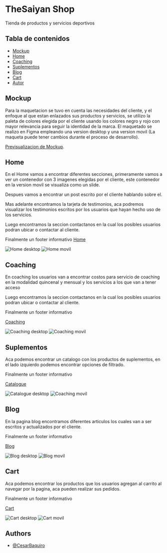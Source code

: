# TheSaiyan Shop

Tienda de productos y servicios deportivos

## Tabla de contenidos

-   [Mockup](#Mockup)
-   [Home](#Home)
-   [Coaching](#Coaching)
-   [Suplementos](#Suplementos)
-   [Blog](#Blog)
-   [Cart](#Cart)
-   [Autor](#Authors)

## Mockup

Para la maquetacion se tuvo en cuenta las necesidades del cliente, y el enfoque al que estan enlazados sus productos y servicios, se utilizo la paleta de colores elegida por el cliente usando los colores negro y rojo con mayor relevancia para seguir la identidad de la marca. El maquetado se realizo en Figma empleando una version desktop y una version movil (La maqueta puede tener cambios durante el proceso de desarrollo).

[Previsualizacion de Mockup](https://www.figma.com/proto/0wjuJOHsPPckNSHrY30ATW/ThesaiyanShop?type=design&node-id=1-2&t=VWf5eN854sZtwhrJ-1&scaling=min-zoom&page-id=0%3A1&mode=design).

## Home

En el Home vamos a encontrar diferentes secciones, primeramente vamos a ver un contenedor con 3 imagenes elegidas por el cliente, este contenedor en la version movil se visualiza como un slide.

Despues vamos a encontrar un post escrito por el cliente hablando sobre el.

Mas adelante encontramos la tarjeta de testimonios, aca podremos visualizar los testimonios escritos por los usuarios que hayan hecho uso de los servicios.

Luego encontramos la seccion contactanos en la cual los posibles usuarios podran ubicar o contactar al cliente.

Finalmente un footer informativo
[Home](https://cesarbaquiro.github.io/thesaiyanShop/)

![Home desktop](./img/readme-img/home-desktop.png)
![Home movil](./img/readme-img/homeMovil.png)

## Coaching

En coaching los usuarios van a encontrar costos para servicio de coaching en la modalidad quincenal y mensual y los servicios a los que van a tener acceso

Luego encontramos la seccion contactanos en la cual los posibles usuarios podran ubicar o contactar al cliente.

Finalmente un footer informativo

[Coaching](https://cesarbaquiro.github.io/thesaiyanShop/pages/coaching.html)

![Coaching desktop](./img/readme-img/coachingDesktop.png)
![Coaching movil](./img/readme-img/coachingMovil.png)

## Suplementos

Aca podemos encontrar un catalogo con los productos de suplementos, en el lado izquierdo podemos encontrar opciones de filtrado.

Finalmente un footer informativo

[Catalogue](https://cesarbaquiro.github.io/thesaiyanShop/pages/catalogue.html)

![Catalogue desktop](./img/readme-img/catalogueDesktop.png)
![Coaching movil](./img/readme-img/catalogueMovil.png)

## Blog

En la pagina blog encontramos diferentes articulos los cuales van a ser escritos y actualizados por el cliente.

Finalmente un footer informativo

[Blog](https://cesarbaquiro.github.io/thesaiyanShop/pages/blog.html)

![Blog desktop](./img/readme-img/blogDesktop.png)
![Blog movil](./img/readme-img/blogMovil.png)

## Cart

Aca podemos encontrar los productos que los usuarios agregan al carrito al navegar por la pagina, aca pueden realizar sus pedidos.

Finalmente un footer informativo

[Cart](https://cesarbaquiro.github.io/thesaiyanShop/pages/cart.html)

![Cart desktop](./img/readme-img/cartDesktop.png)
![Cart movil](./img/readme-img/cartMovil.png)

## Authors

-   [@CesarBaquiro](https://github.com/CesarBaquiro?tab=repositories)
